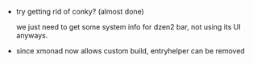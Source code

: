 - try getting rid of conky? (almost done)

    we just need to get some system info for dzen2 bar, not using its UI anyways.

- since xmonad now allows custom build, entryhelper can be removed
